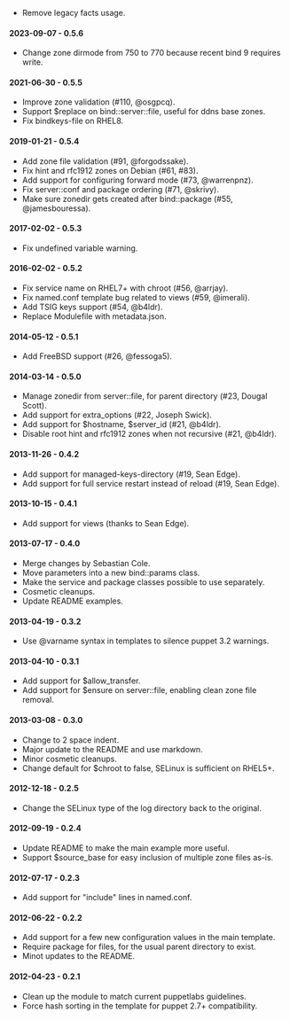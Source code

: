 * Remove legacy facts usage.

#### 2023-09-07 - 0.5.6
* Change zone dirmode from 750 to 770 because recent bind 9 requires write.

#### 2021-06-30 - 0.5.5
* Improve zone validation (#110, @osgpcq).
* Support $replace on bind::server::file, useful for ddns base zones.
* Fix bindkeys-file on RHEL8.

#### 2019-01-21 - 0.5.4
* Add zone file validation (#91, @forgodssake).
* Fix hint and rfc1912 zones on Debian (#61, #83).
* Add support for configuring forward mode (#73, @warrenpnz).
* Fix server::conf and package ordering (#71, @skrivy).
* Make sure zonedir gets created after bind::package (#55, @jamesbouressa).

#### 2017-02-02 - 0.5.3
* Fix undefined variable warning.

#### 2016-02-02 - 0.5.2
* Fix service name on RHEL7+ with chroot (#56, @arrjay).
* Fix named.conf template bug related to views (#59, @imerali).
* Add TSIG keys support (#54, @b4ldr).
* Replace Modulefile with metadata.json.

#### 2014-05-12 - 0.5.1
* Add FreeBSD support (#26, @fessoga5).

#### 2014-03-14 - 0.5.0
* Manage zonedir from server::file, for parent directory (#23, Dougal Scott).
* Add support for extra_options (#22, Joseph Swick).
* Add support for $hostname, $server_id (#21, @b4ldr).
* Disable root hint and rfc1912 zones when not recursive (#21, @b4ldr).

#### 2013-11-26 - 0.4.2
* Add support for managed-keys-directory (#19, Sean Edge).
* Add support for full service restart instead of reload (#19, Sean Edge).

#### 2013-10-15 - 0.4.1
* Add support for views (thanks to Sean Edge).

#### 2013-07-17 - 0.4.0
* Merge changes by Sebastian Cole.
* Move parameters into a new bind::params class.
* Make the service and package classes possible to use separately.
* Cosmetic cleanups.
* Update README examples.

#### 2013-04-19 - 0.3.2
* Use @varname syntax in templates to silence puppet 3.2 warnings.

#### 2013-04-10 - 0.3.1
* Add support for $allow_transfer.
* Add support for $ensure on server::file, enabling clean zone file removal.

#### 2013-03-08 - 0.3.0
* Change to 2 space indent.
* Major update to the README and use markdown.
* Minor cosmetic cleanups.
* Change default for $chroot to false, SELinux is sufficient on RHEL5+.

#### 2012-12-18 - 0.2.5
* Change the SELinux type of the log directory back to the original.

#### 2012-09-19 - 0.2.4
* Update README to make the main example more useful.
* Support $source_base for easy inclusion of multiple zone files as-is.

#### 2012-07-17 - 0.2.3
* Add support for "include" lines in named.conf.

#### 2012-06-22 - 0.2.2
* Add support for a few new configuration values in the main template.
* Require package for files, for the usual parent directory to exist.
* Minot updates to the README.

#### 2012-04-23 - 0.2.1
* Clean up the module to match current puppetlabs guidelines.
* Force hash sorting in the template for puppet 2.7+ compatibility.

